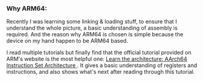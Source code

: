 ### Why ARM64:
Recently I was learning some linking & loading stuff, to ensure that I understand the whole picture, a basic understanding of assembly is required. And the reason why ARM64 is chosen is simple because the device on my hand happen to be ARM64 based.

I read multiple tutorials but finally find that the official tutorial provided on ARM's website is the most helpful one: 
[Learn the architecture: AArch64 Instruction Set Architecture
](https://developer.arm.com/documentation/102374/latest/). It gives a basic understanding of registers and instructions, and also shows what's next after reading through this tutorial.